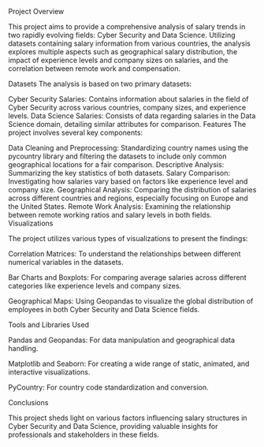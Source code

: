 Project Overview

This project aims to provide a comprehensive analysis of salary trends in two rapidly evolving fields: Cyber Security and Data Science. Utilizing datasets containing salary information from various countries, the analysis explores multiple aspects such as geographical salary distribution, the impact of experience levels and company sizes on salaries, and the correlation between remote work and compensation.

Datasets
The analysis is based on two primary datasets:

Cyber Security Salaries: Contains information about salaries in the field of Cyber Security across various countries, company sizes, and experience levels.
Data Science Salaries: Consists of data regarding salaries in the Data Science domain, detailing similar attributes for comparison.
Features
The project involves several key components:

Data Cleaning and Preprocessing: Standardizing country names using the pycountry library and filtering the datasets to include only common geographical locations for a fair comparison.
Descriptive Analysis: Summarizing the key statistics of both datasets.
Salary Comparison: Investigating how salaries vary based on factors like experience level and company size.
Geographical Analysis: Comparing the distribution of salaries across different countries and regions, especially focusing on Europe and the United States.
Remote Work Analysis: Examining the relationship between remote working ratios and salary levels in both fields.
Visualizations

The project utilizes various types of visualizations to present the findings:

Correlation Matrices: To understand the relationships between different numerical variables in the datasets.

Bar Charts and Boxplots: For comparing average salaries across different categories like experience levels and company sizes.

Geographical Maps: Using Geopandas to visualize the global distribution of employees in both Cyber Security and Data Science fields.

Tools and Libraries Used

Pandas and Geopandas: For data manipulation and geographical data handling.

Matplotlib and Seaborn: For creating a wide range of static, animated, and interactive visualizations.

PyCountry: For country code standardization and conversion.

Conclusions

This project sheds light on various factors influencing salary structures in Cyber Security and Data Science, providing valuable insights for professionals and stakeholders in these fields.
